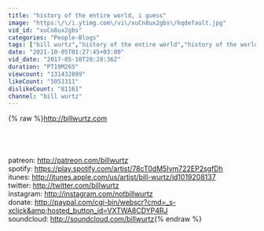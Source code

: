 ```yaml
---
title: "history of the entire world, i guess"
image: "https:\/\/i.ytimg.com\/vi\/xuCn8ux2gbs\/hqdefault.jpg"
vid_id: "xuCn8ux2gbs"
categories: "People-Blogs"
tags: ["bill wurtz","history of the entire world","history of the world"]
date: "2021-10-05T01:27:45+03:00"
vid_date: "2017-05-10T20:28:36Z"
duration: "PT19M26S"
viewcount: "131432899"
likeCount: "5051311"
dislikeCount: "81161"
channel: "bill wurtz"
---
```

{% raw %}<a rel="nofollow" target="blank" href="http://billwurtz.com">http://billwurtz.com</a><br /><br /><br /><br /><br />patreon:  <a rel="nofollow" target="blank" href="http://patreon.com/billwurtz">http://patreon.com/billwurtz</a><br />spotify:  <a rel="nofollow" target="blank" href="https://play.spotify.com/artist/78cT0dM5Ivm722EP2sgfDh">https://play.spotify.com/artist/78cT0dM5Ivm722EP2sgfDh</a><br />itunes:  <a rel="nofollow" target="blank" href="http://itunes.apple.com/us/artist/bill-wurtz/id1019208137">http://itunes.apple.com/us/artist/bill-wurtz/id1019208137</a><br />twitter:  <a rel="nofollow" target="blank" href="http://twitter.com/billwurtz">http://twitter.com/billwurtz</a><br />instagram:  <a rel="nofollow" target="blank" href="http://instagram.com/notbillwurtz">http://instagram.com/notbillwurtz</a><br />donate:  <a rel="nofollow" target="blank" href="http://paypal.com/cgi-bin/webscr?cmd=_s-xclick&amp;hosted_button_id=VXTWA8CDYP4RJ">http://paypal.com/cgi-bin/webscr?cmd=_s-xclick&amp;hosted_button_id=VXTWA8CDYP4RJ</a><br />soundcloud: <a rel="nofollow" target="blank" href="http://soundcloud.com/billwurtz">http://soundcloud.com/billwurtz</a>{% endraw %}
